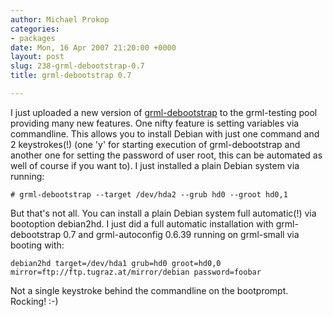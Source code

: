 ```yaml
---
author: Michael Prokop
categories:
- packages
date: Mon, 16 Apr 2007 21:20:00 +0000
layout: post
slug: 238-grml-debootstrap-0.7
title: grml-debootstrap 0.7

---
```

I just uploaded a new version of [grml\-debootstrap](http://grml.org/grml-debootstrap/) to the grml\-testing pool providing many new features. One nifty feature is setting variables via commandline. This allows you to install Debian with just one command and 2 keystrokes(!) (one 'y' for starting execution of grml\-debootstrap and another one for setting the password of user root, this can be automated as well of course if you want to). I just installed a plain Debian system via running:

```
# grml-debootstrap --target /dev/hda2 --grub hd0 --groot hd0,1
```
But that's not all. You can install a plain Debian system full automatic(!) via bootoption debian2hd. I just did a full automatic installation with grml\-debootstrap 0\.7 and grml\-autoconfig 0\.6\.39 running on grml\-small via booting with:

```
debian2hd target=/dev/hda1 grub=hd0 groot=hd0,0 mirror=ftp://ftp.tugraz.at/mirror/debian password=foobar
```
Not a single keystroke behind the commandline on the bootprompt. Rocking! :\-)

